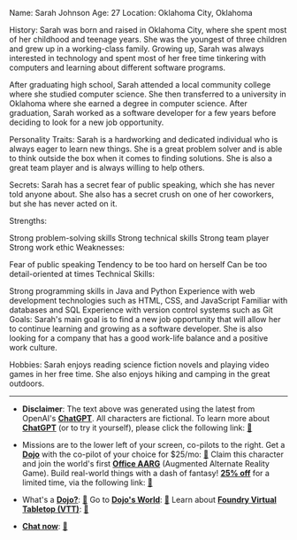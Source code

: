 Name: Sarah Johnson
Age: 27
Location: Oklahoma City, Oklahoma

History:
Sarah was born and raised in Oklahoma City, where she spent most of her childhood and teenage years. She was the youngest of three children and grew up in a working-class family. Growing up, Sarah was always interested in technology and spent most of her free time tinkering with computers and learning about different software programs.

After graduating high school, Sarah attended a local community college where she studied computer science. She then transferred to a university in Oklahoma where she earned a degree in computer science. After graduation, Sarah worked as a software developer for a few years before deciding to look for a new job opportunity.

Personality Traits:
Sarah is a hardworking and dedicated individual who is always eager to learn new things. She is a great problem solver and is able to think outside the box when it comes to finding solutions. She is also a great team player and is always willing to help others.

Secrets:
Sarah has a secret fear of public speaking, which she has never told anyone about. She also has a secret crush on one of her coworkers, but she has never acted on it.

Strengths:

Strong problem-solving skills
Strong technical skills
Strong team player
Strong work ethic
Weaknesses:

Fear of public speaking
Tendency to be too hard on herself
Can be too detail-oriented at times
Technical Skills:

Strong programming skills in Java and Python
Experience with web development technologies such as HTML, CSS, and JavaScript
Familiar with databases and SQL
Experience with version control systems such as Git
Goals:
Sarah's main goal is to find a new job opportunity that will allow her to continue learning and growing as a software developer. She is also looking for a company that has a good work-life balance and a positive work culture.

Hobbies:
Sarah enjoys reading science fiction novels and playing video games in her free time. She also enjoys hiking and camping in the great outdoors.
 

---
* **Disclaimer**: The text above was generated using the latest from OpenAI's [**ChatGPT**](https://openai.com/blog/chatgpt/).  All characters are fictional.  To learn more about [**ChatGPT**](https://openai.com/blog/chatgpt/) (or to try it yourself), please click the following link: [:closed_book:](https://openai.com/blog/chatgpt/)

* Missions are to the lower left of your screen, co-pilots to the right. Get a [**Dojo**](https://workmates.live/marketplace) with the co-pilot of your choice for $25/mo: [:green_book:](https://workmates.live/marketplace) Claim this character and join the world's first [**Office AARG**](https://dojos.world) (Augmented Alternate Reality Game). Build real-world things with a dash of fantasy! [**25% off**](https://blog.workmates.live/deal-on-a-dojo) for a limited time, via the following link: [:green_book:](https://blog.workmates.live/deal-on-a-dojo) 

* What's a [**Dojo?**](https://workdojos.com): [:blue_book:](https://workdojos.com)  Go to [**Dojo's World**](https://dojos.world): [:blue_book:](https://dojos.world)  Learn about [**Foundry Virtual Tabletop (VTT)**](https://foundryvtt.com): [:closed_book:](https://foundryvtt.com/)

* [**Chat now**](https://chat.workmates.live/channel/support): [:ledger:](https://chat.workmates.live/channel/support)